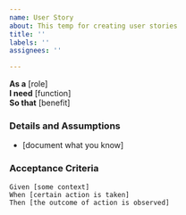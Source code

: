 ```yaml
---
name: User Story
about: This temp for creating user stories
title: ''
labels: ''
assignees: ''

---
```


**As a** [role]  
 **I need** [function]  
 **So that** [benefit]  
   
 ### Details and Assumptions
 * [document what you know]
   
 ### Acceptance Criteria 
   
 ```gherkin
 Given [some context]
 When [certain action is taken]
 Then [the outcome of action is observed]
 ```

